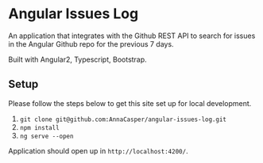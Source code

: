 # Angular Issues Log

An application that integrates with the Github REST API to search for issues in the Angular Github repo for the previous 7 days.

Built with Angular2, Typescript, Bootstrap. 

## Setup
Please follow the steps below to get this site set up for local development.

1. `git clone git@github.com:AnnaCasper/angular-issues-log.git`
2. `npm install`
3. `ng serve --open`

Application should open up in `http://localhost:4200/`. 